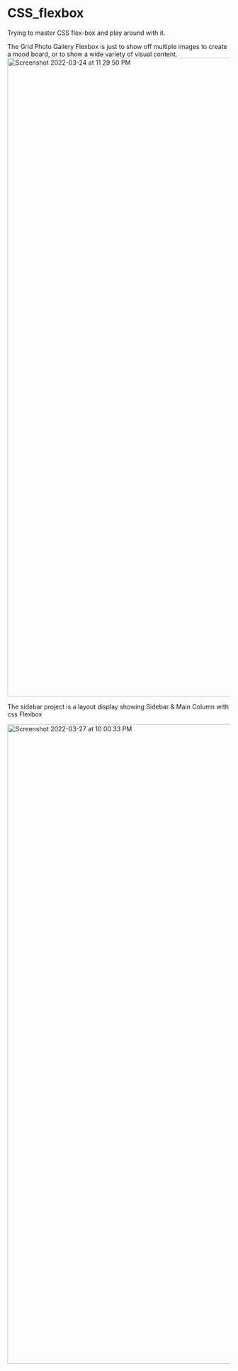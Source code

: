 # CSS_flexbox
Trying to master CSS flex-box and play around with it. 



The Grid Photo Gallery Flexbox is just to show off multiple images to create a mood board, or to show a wide variety of visual content.
<img width="1438" alt="Screenshot 2022-03-24 at 11 29 50 PM" src="https://user-images.githubusercontent.com/40881194/160020746-84f75834-f380-4979-a903-17c98179b693.png">

The sidebar project is a layout display showing  Sidebar & Main Column with css Flexbox

<img width="1440" alt="Screenshot 2022-03-27 at 10 00 33 PM" src="https://user-images.githubusercontent.com/40881194/160300847-52cb5065-ea4e-4aa8-859e-89f2d1674fb5.png">
